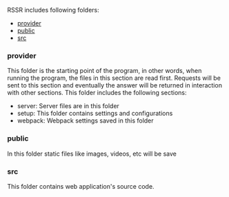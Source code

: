 RSSR includes following folders:

- [provider](#provider)
- [public](#public)
- [src](#src)

### provider
This folder is the starting point of the program, in other words, when running the program, the files in this section are read first. Requests will be sent to this section and eventually the answer will be returned in interaction with other sections.
This folder includes the following sections:

- server: Server files are in this folder
- setup: This folder contains settings and configurations
- webpack: Webpack settings saved in this folder

### public
In this folder static files like images, videos, etc will be save
### src
This folder contains web application's source code.
